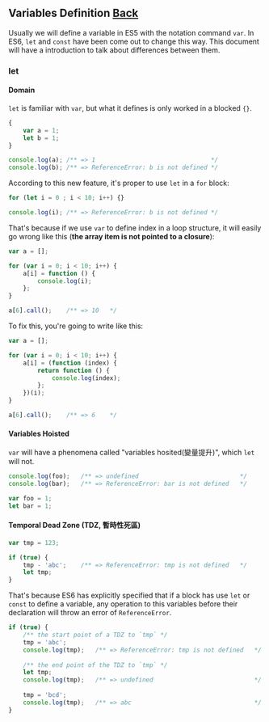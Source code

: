 ## Variables Definition [Back](./../es6.md)

Usually we will define a variable in ES5 with the notation command `var`. In ES6, `let` and `const` have been come out to change this way. This document will have a introduction to talk about differences between them.

### let

#### Domain

`let` is familiar with `var`, but what it defines is only worked in a blocked `{}`.

```js
{
    var a = 1;
    let b = 1;
}

console.log(a); /** => 1                                */
console.log(b); /** => ReferenceError: b is not defined */
```

According to this new feature, it's proper to use `let` in a `for` block:

```js
for (let i = 0 ; i < 10; i++) {}

console.log(i); /** => ReferenceError: b is not defined */
```

That's because if we use `var` to define index in a loop structure, it will easily go wrong like this (**the array item is not pointed to a closure**):

```js
var a = [];

for (var i = 0; i < 10; i++) {
    a[i] = function () {
        console.log(i);
    };
}

a[6].call();    /** => 10   */
```

To fix this, you're going to write like this:

```js
var a = [];

for (var i = 0; i < 10; i++) {
    a[i] = (function (index) {
        return function () {
            console.log(index);
        };
    })(i);
}

a[6].call();    /** => 6    */
```

#### Variables Hoisted

`var` will have a phenomena called "variables hosited(變量提升)", which `let` will not.

```js
console.log(foo);   /** => undefined                            */
console.log(bar);   /** => ReferenceError: bar is not defined   */

var foo = 1;
let bar = 1;
```

#### Temporal Dead Zone (TDZ, 暫時性死區)

```js
var tmp = 123;

if (true) {
    tmp - 'abc';    /** => ReferenceError: tmp is not defined   */
    let tmp;
}
```

That's because ES6 has explicitly specified that if a block has use `let` or `const` to define a variable, any operation to this variables before their declaration will throw an error of `ReferenceError`.

```js
if (true) {
    /** the start point of a TDZ to `tmp` */
    tmp = 'abc';
    console.log(tmp);   /** => ReferenceError: tmp is not defined   */
    
    /** the end point of the TDZ to `tmp` */
    let tmp;
    console.log(tmp);   /** => undefined                            */
    
    tmp = 'bcd';
    console.log(tmp);   /** => abc                                  */
}
```